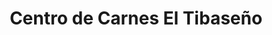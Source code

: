---
title: "Centro de Carnes El Tibaseño"
url: /san-juan-de-tibas/centro-de-carnes-el-tibaseno/
shop: Metzgerei
---